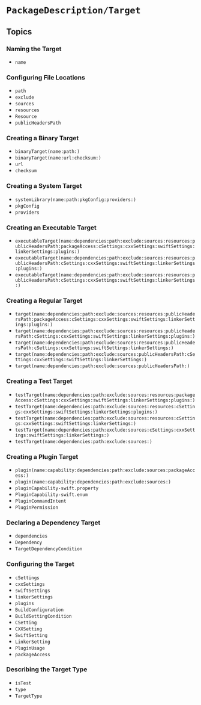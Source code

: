 #  ``PackageDescription/Target``

## Topics

### Naming the Target

- ``name``

### Configuring File Locations

- ``path``
- ``exclude``
- ``sources``
- ``resources``
- ``Resource``
- ``publicHeadersPath``

### Creating a Binary Target

- ``binaryTarget(name:path:)``
- ``binaryTarget(name:url:checksum:)``
- ``url``
- ``checksum``

### Creating a System Target

- ``systemLibrary(name:path:pkgConfig:providers:)``
- ``pkgConfig``
- ``providers``

### Creating an Executable Target

- ``executableTarget(name:dependencies:path:exclude:sources:resources:publicHeadersPath:packageAccess:cSettings:cxxSettings:swiftSettings:linkerSettings:plugins:)``
- ``executableTarget(name:dependencies:path:exclude:sources:resources:publicHeadersPath:cSettings:cxxSettings:swiftSettings:linkerSettings:plugins:)``
- ``executableTarget(name:dependencies:path:exclude:sources:resources:publicHeadersPath:cSettings:cxxSettings:swiftSettings:linkerSettings:)``

### Creating a Regular Target

- ``target(name:dependencies:path:exclude:sources:resources:publicHeadersPath:packageAccess:cSettings:cxxSettings:swiftSettings:linkerSettings:plugins:)``
- ``target(name:dependencies:path:exclude:sources:resources:publicHeadersPath:cSettings:cxxSettings:swiftSettings:linkerSettings:plugins:)``
- ``target(name:dependencies:path:exclude:sources:resources:publicHeadersPath:cSettings:cxxSettings:swiftSettings:linkerSettings:)``
- ``target(name:dependencies:path:exclude:sources:publicHeadersPath:cSettings:cxxSettings:swiftSettings:linkerSettings:)``
- ``target(name:dependencies:path:exclude:sources:publicHeadersPath:)``

### Creating a Test Target

- ``testTarget(name:dependencies:path:exclude:sources:resources:packageAccess:cSettings:cxxSettings:swiftSettings:linkerSettings:plugins:)``
- ``testTarget(name:dependencies:path:exclude:sources:resources:cSettings:cxxSettings:swiftSettings:linkerSettings:plugins:)``
- ``testTarget(name:dependencies:path:exclude:sources:resources:cSettings:cxxSettings:swiftSettings:linkerSettings:)``
- ``testTarget(name:dependencies:path:exclude:sources:cSettings:cxxSettings:swiftSettings:linkerSettings:)``
- ``testTarget(name:dependencies:path:exclude:sources:)``

### Creating a Plugin Target

- ``plugin(name:capability:dependencies:path:exclude:sources:packageAccess:)``
- ``plugin(name:capability:dependencies:path:exclude:sources:)``
- ``pluginCapability-swift.property``
- ``PluginCapability-swift.enum``
- ``PluginCommandIntent``
- ``PluginPermission``

### Declaring a Dependency Target

- ``dependencies``
- ``Dependency``
- ``TargetDependencyCondition``

### Configuring the Target

- ``cSettings``
- ``cxxSettings``
- ``swiftSettings``
- ``linkerSettings``
- ``plugins``
- ``BuildConfiguration``
- ``BuildSettingCondition``
- ``CSetting``
- ``CXXSetting``
- ``SwiftSetting``
- ``LinkerSetting``
- ``PluginUsage``
- ``packageAccess``

### Describing the Target Type

- ``isTest``
- ``type``
- ``TargetType``
